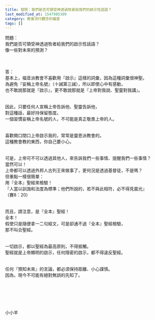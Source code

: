 ```yaml
---
title: 發問：我們是否可領受神透過牧者給我們的啟示性話語？
last_modified_at: 1547985309
category: 教會流行觀念的偏差
tags: []
---
```


問題：<br>我們是否可領受神透過牧者給我們的啟示性話語？<br>像一些對未來的預測？<br><br><br><!--more--><br>答：<br>基本上，福音派教會不喜歡用『啟示』這樣的詞彙，因為這種詞彙很神聖。<br>為避免『妄稱上帝名號』（十誡第三誡），所以即使心中有感動，<br>也不敢說那就是『啟示』，更不敢說那就是『上帝對我說、聖靈對我講』。<br> <br><br>因此，只要任何人宣稱上帝告訴他、聖靈告訴他，<br>對這種話，最好持保留態度。<br>一個習慣妄稱上帝名號的人，不可能是真正敬畏上帝的人。<br><br><br>喜歡開口閉口上帝啟示我的，常常是靈恩派教會的。<br>這種教會教的東西，你自己要小心。<br> <br><br>可是，上帝可不可以透過其他人，來告訴我們一些事情、提醒我們一些事情？<br>當然可以！<br>上帝都可以透過外邦人古列王來做事了，更何況是透過基督徒，不是嗎？<br>但重點一樣很簡單：<br>用『全本』聖經來檢驗！<br>『人當以訓誨和法度為標準；他們所說的，若不與此相符，必不得見晨光』<br>（賽8：20）<br><br><br>而且，請注意，是『全本』聖經！<br>全本！<br>假使只是隨便拿一二句經文，可是卻通不過『全本』聖經檢驗，<br>那不叫合聖經。<br> <br><br>一切啟示，都以聖經為最高原則，不得抵觸。<br>聖經就是上帝顯明的啟示，任何隱密的啟示，都不得違反聖經。<br><br><br>任何『預知未來』的言論，都必須保持距離、小心謹慎。<br>因為，現今不可能有絕對無誤的先知了。<br><br><br><br><br><br><br>小小羊<br><br><br><br>
